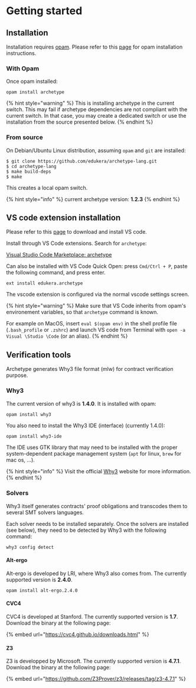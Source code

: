 # Getting started

## Installation

Installation requires [opam](https://opam.ocaml.org/). Please refer to this [page](https://opam.ocaml.org/doc/Install.html) for opam installation instructions.

### With Opam

Once opam installed:

```
opam install archetype
```

{% hint style="warning" %}
This is installing archetype in the current switch. This may fail if archetype dependencies are not compliant with the current switch. In that case, you may create a dedicated switch or use the installation from the source presented below.
{% endhint %}

### From source

On Debian/Ubuntu Linux distribution, assuming `opam` and `git` are installed:

```text
$ git clone https://github.com/edukera/archetype-lang.git
$ cd archetype-lang
$ make build-deps
$ make
```

This creates a local opam switch.

{% hint style="info" %}
 current archetype version: **1.2.3**
{% endhint %}

## VS code extension installation

Please refer to this [page](https://code.visualstudio.com/download) to download and install VS code.

Install through VS Code extensions. Search for `archetype`:

[Visual Studio Code Marketplace: archetype](https://marketplace.visualstudio.com/items?itemName=edukera.archetype)

Can also be installed with VS Code Quick Open: press `Cmd/Ctrl + P`, paste the following command, and press enter.

```text
ext install edukera.archetype
```

The vscode extension is configured via the normal vscode settings screen.

{% hint style="warning" %}
Make sure that VS Code inherits from opam's environement variables, so that `archetype` command is known.  

For example on MacOS, insert `eval $(opam env)` in the shell profile file \(`.bash_profile` or `.zshrc`\) and launch VS code from Terminal with `open -a Visual \Studio \Code` \(or an alias\). 
{% endhint %}

## Verification tools

Archetype generates Why3 file format \(mlw\) for contract verification purpose. 

### Why3

The current version of why3 is **1.4.0**. It is installed with opam:

```bash
opam install why3
```

You also need to install the Why3 IDE \(interface\) \(currently 1.4.0\):

```text
opam install why3-ide
```

The IDE uses GTK library that may need to be installed with the proper system-dependent package management system \(`apt` for linux, `brew` for mac os, ...\).

{% hint style="info" %}
Visit the official [Why3](http://why3.lri.fr/) website for more information.
{% endhint %}

### Solvers

Why3 itself generates contracts' proof obligations and transcodes them to several SMT solvers languages. 

Each solver needs to be installed separately. Once the solvers are installed \(see below\), they need to be detected by Why3 with the following command:

```text
why3 config detect
```

#### Alt-ergo

Alt-ergo is developed by LRI, where Why3 also comes from. The currently supported version is **2.4.0**.

```text
opam install alt-ergo.2.4.0
```

#### CVC4

CVC4 is developed at Stanford. The currently supported version is **1.7**. Download the binary at the following page: 

{% embed url="https://cvc4.github.io/downloads.html" %}

#### Z3

Z3 is developped by Microsoft. The currently supported version is **4.7.1**. Download the binary at the following page:

{% embed url="https://github.com/Z3Prover/z3/releases/tag/z3-4.7.1" %}











 

